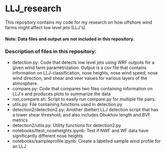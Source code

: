 # LLJ_research

This repository contains my code for my research on how offshore wind farms might affect low level jets (LLJ's).

#### Note: Data files and output are not included in this repository.

### Description of files in this repository:
- detection.py: Code that detects low level jets using WRF outputs for a given wind farm parametrization. Output is a csv 
  file that contains information on LLJ-classification, nose heights, nose wind speed, nose wind direction, and shear and 
  veer values for various layers of the atmosphere.
- compare.py: Code that compares two files containing information on LLJ's and produces plots to summarize the data
- run_compare.sh: Script to easily run compare.py for multiple file pairs.
- utils.py: File containing functions used in detection.py
- detection2/detection2.py: Another (better) LLJ detection script that has a lower shear threshold, and also includes Obukhov length and BVF metrics
- detection2/utils.py: Utility functions for detection2.py
- notebooks/ttest_noseheights.ipynb: Test if NWF and WF data have significantly different nose heights
- notebooks/sampleprofile.ipynb: Create a labelled sample wind profile for an LLJ
